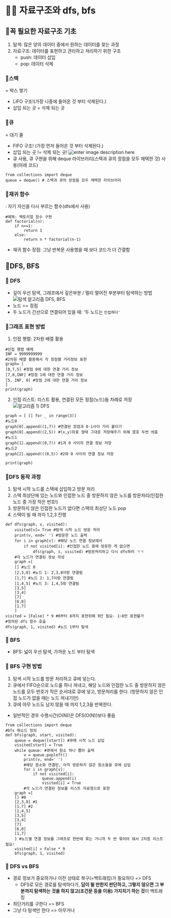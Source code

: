 # 👩‍🏫 자료구조와 dfs, bfs
## 📌꼭 필요한 자료구조 기초
1. 탐색: 많은 양의 데이터 중에서 원하는 데이터를 찾는 과정
2. 자료구조: 데이터를 표현하고 관리하고 처리하기 위한 구조
	- push: 데이터 삽입
	- pop: 데이터 삭제

### 📍스택
= 박스 쌓기
- LIFO 구조!(가장 나중에 들어온 것 부터 삭제된다.)
- 삽입 되는 곳 = 삭제 되는 곳

### 📍큐
= 대기 줄
- FIFO 구조! (가장 먼저 들어온 것 부터 삭제된다.)
- 삽입 되는 곳 != 삭제 되는 곳!
![enter image description here](https://t1.daumcdn.net/cfile/tistory/25757B4556384E322B)
- 큐 사용, 큐 구현을 위해 deque 라이브러리(스택과 큐의 장점을 모두 채택한 것) 사용(아래 코드)
```
from collections import deque
queue = deque() # 스택과 큐의 장점을 모두 채택한 라이브러리
```
### 📍재귀 함수
: 자기 자신을 다시 부르는 함수(dfs에서 사용) 
```
#예제: 팩토리얼 함수 구현
def factorial(n):
	if n<=1:
		return 1
	else:
		return n * factorial(n-1)
```
- 재귀 함수 장점: 그냥 반복문 사용했을 때 보다 코드가 더 간결함

## 📌DFS, BFS
### 📍 DFS
- 깊이 우선 탐색, 그래프에서 깊은부분 / 멀리 떨어진 부분부터 탐색하는 방법
![탐색 알고리즘 DFS, BFS](https://blog.kakaocdn.net/dn/xxOUl/btq4cGQ03y4/WmuKtGCjCuVOIN0Ok3Tzj0/img.png)
- 노드 == 정점
- 두 노드가 간선으로 연결되어 있을 때: '두 노드는 `인접하다'` 

### 📍그래프 표현 방법
1. 인접 행렬: 2차원 배열 활용
```
#인접 행렬 예제
INF = 9999999999
#2차원 배열 활용해서 각 정점별 거리정보 표현
graph= [
[0,7,5] #정점 0에 대한 연결 거리 정보
[7,0,INF] #정점 1에 대한 연결 거리 정보
[5, INF, 0] #정점 2에 대한 연결 거리 정보
]
print(graph)
```
2. 인접 리스트: 리스트 활용, 연결된 모든 정점(노드)들 차례로 저장
![알고리즘 1) DFS](https://images.velog.io/images/alsgk721/post/261d4d49-3d81-4539-83b3-9d9a42b382c2/image.png)
```
graph = [ [] for _ in range(3)]
#노드0
graph[0].append((1,7)) #연결된 정점과 0-1사이 거리 붙이기
graph[0].append((2,5)) #(x,y)좌표 형태 그대로 저장해주기 위해 괄호 두번 씌움
#노드1
graph[1].append((0,7)) #1과 0 사이의 연결 정보 저장
#노드2
graph[2].append(((0,5)) #2와 0 사이의 연결 정보 저장

print(graph)
```
### 📍DFS 동작 과정
1. 탐색 시작 노드를 스택에 삽입하고 방문 처리
2. 스택 최상단에 있는 노드와 인접한 노드 중 방문하지 않은 노드를 방문처리(인접한 노드 중 가장 작은 번호!)
3. 방문하지 않은 인접한 노드가 없다면 스택의 최상단 노드 pop
4. 스택이 빌 때 까지 1,2,3 진행
```
def dfs(graph, v, visited):
	visited[v]= True #탐색 시작 노드 방문 처리
	print(v, end=' ') #방문한 노드 출력
	for i in graph[v]: #해당 노드 연결 정보에서 
		if not visited[i]: #인접한 노드 중에 방문한 게 없으면
			dfs(graph, i, visited) #방문처리하고 다시 dfs하러 ㄱㄱ
	#각 노드가 연결된 정보 작성
	graph =[
	[] #노드 0
	[2,3,8] #노드 1: 2,3,8이랑 연결됨
	[1,7] #노드 2: 1,7이랑 연결됨
	[1,4,5] #노드 3: 1,4,5랑 연결됨
	[3,5]
	[3,4]
	[7]
	[6,8]
	[1,7]
	]
visited = [False] * 9 #0부터 8까지 표현위해 9칸 필요- 1~8만 표현불가
#정의된 dfs 함수 호출 
dfs(graph, 1, visited) #노드 1부터 탐색
```
### 📍 BFS
- BFS: 넓이 우선 탐색, 가까운 노드 부터 탐색

### 📍 BFS 구현 방법
1. 탐색 시작 노드를 방문 처리하고 큐에 넣는다.
2. 큐에서 FIFO순으로 노드를 하나 꺼내고, 해당 노드와 인접한 노드 중 방문하지 않은 노드를 모두 번호가 작은 순서대로 큐에 넣고, 방문처리를 한다. (방문하지 않은 인접 노드가 없을 때는 노드 꺼내기만)
3. 큐에 아무 노드도 남지 않을 때 까지 1,2,3을 반복한다.
- 일반적인 경우 수행시간(O(N))은 DFS(O(N))보다 좋음
```
from collections import deque
#bfs 메소드 정의
def bfs(graph, start, visited):
	queue = deque([start]) #큐에 시작 노드 삽입
	visited[start] = True
	while queue: #큐에서 원소 하나 뽑아 출력
		v = queue.popleft()
		print(v, end=' ')
		#해당 원소와 연결된, 아직 방문하지 않은 원소들을 큐에 삽입
		for i in graph[v]:
			if not visited[i]:
				queue.append(i)
				visited[i] = True
		#각 노드가 연결된 정보를 리스트 자료형으로 표현
	graph =[
	[] #0
	[2,3,8] #1
	[1,7] #2
	[1,4,5]
	[3,5]
	[3,4]
	[7]
	[6,8]
	[1,7]
	] #노드별 연결 정보를 그래프로 한번에 묶는 거니까 두 번 묶어야 돼서 2차원 리스트 필요!
	visited[i] = False * 9
	bfs(graph, 1, visited)
```

### 📍 DFS vs BFS
- 경로 정보가 중요하거나 이전 상태로 복구(=백트래킹)가 필요하다 => DFS
	- DFS로 모든 경로를 탐색하다가, **답이 될 만한지 판단하고, 그렇지 않으면 그 부분까지 탐색하는 것을 하지 않고(조건문 등을 이용) 가지치기 하는 것**이 백트래킹
- 최단거리를 구한다 => BFS
- 그냥 다 탐색만 한다 => 아무거나